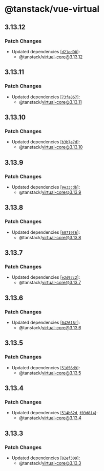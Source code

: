 # @tanstack/vue-virtual

## 3.13.12

### Patch Changes

- Updated dependencies [[`d21ed98`](https://github.com/TanStack/virtual/commit/d21ed98da3470b9986c9a028ed70fdf0d6189ab4)]:
  - @tanstack/virtual-core@3.13.12

## 3.13.11

### Patch Changes

- Updated dependencies [[`73fa867`](https://github.com/TanStack/virtual/commit/73fa86752599a4bffba51ec8e4ff2f8cb8283010)]:
  - @tanstack/virtual-core@3.13.11

## 3.13.10

### Patch Changes

- Updated dependencies [[`b3b7e7d`](https://github.com/TanStack/virtual/commit/b3b7e7dc8b25daeebbd2da61b3b7ae3448babbdb)]:
  - @tanstack/virtual-core@3.13.10

## 3.13.9

### Patch Changes

- Updated dependencies [[`9e33cdb`](https://github.com/TanStack/virtual/commit/9e33cdb1c8780c2f455aafc11a0aeea58b71fc69)]:
  - @tanstack/virtual-core@3.13.9

## 3.13.8

### Patch Changes

- Updated dependencies [[`60719f6`](https://github.com/TanStack/virtual/commit/60719f61b589d6f9d886e4f7c093217f6d693faf)]:
  - @tanstack/virtual-core@3.13.8

## 3.13.7

### Patch Changes

- Updated dependencies [[`e2d93c2`](https://github.com/TanStack/virtual/commit/e2d93c2dcde9ccf60f658e56edccd8d05aefeee6)]:
  - @tanstack/virtual-core@3.13.7

## 3.13.6

### Patch Changes

- Updated dependencies [[`042616f`](https://github.com/TanStack/virtual/commit/042616f39ced842470db0b4b40fca77f22454b7f)]:
  - @tanstack/virtual-core@3.13.6

## 3.13.5

### Patch Changes

- Updated dependencies [[`51656d9`](https://github.com/TanStack/virtual/commit/51656d94a2469a065e631f25ffc8ec0288d9f5ec)]:
  - @tanstack/virtual-core@3.13.5

## 3.13.4

### Patch Changes

- Updated dependencies [[`514b62d`](https://github.com/TanStack/virtual/commit/514b62d04974c2fd59fc8a68ed40f4c1a1547dd2), [`f03d814`](https://github.com/TanStack/virtual/commit/f03d8142c03ea0f5816161a4dad38ca35469841c)]:
  - @tanstack/virtual-core@3.13.4

## 3.13.3

### Patch Changes

- Updated dependencies [[`02ef309`](https://github.com/TanStack/virtual/commit/02ef3097de4a14ed4077ace2ca901dc411bf81c1)]:
  - @tanstack/virtual-core@3.13.3
